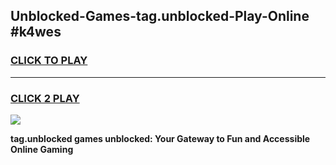 
## Unblocked-Games-tag.unblocked-Play-Online #k4wes
<h3>
<a href="https://news.freeplayer.one?title=tag.unblocked&ref=3">CLICK TO PLAY</a></h3>
<hr>

<h3>
<a href="https://news.freeplayer.one?title=tag.unblocked&ref=3">CLICK 2 PLAY</a>
  
</h3>

<a href="https://news.freeplayer.one?title=tag.unblocked&ref=3"><img src="https://clearcache.store/games.png"></a>


**tag.unblocked games unblocked: Your Gateway to Fun and Accessible Online Gaming**

